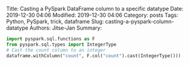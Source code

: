 Title: Casting a PySpark DataFrame column to a specific datatype
Date: 2019-12-30 04:06
Modified: 2019-12-30 04:06
Category: posts
Tags: Python, PySpark, trick, dataframe
Slug: casting-a-pyspark-column-datatype
Authors: Jitse-Jan
Summary: 


```python
import pyspark.sql.functions as F
from pyspark.sql.types import IntegerType
# Cast the count column to an integer
dataframe.withColumn("count", F.col("count").cast(IntegerType()))
```